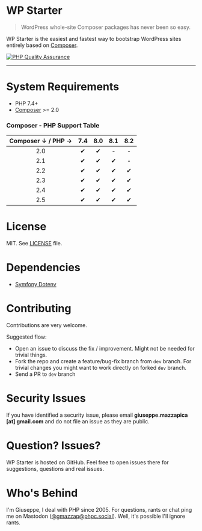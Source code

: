 WP Starter
==========

> WordPress whole-site Composer packages has never been so easy.

WP Starter is the easiest and fastest way to bootstrap WordPress sites entirely based on [Composer](https://getcomposer.org/).

[![PHP Quality Assurance](https://github.com/wecodemore/wpstarter/actions/workflows/php-qa.yml/badge.svg)](https://github.com/wecodemore/wpstarter/actions/workflows/php-qa.yml)

---



# System Requirements

 - PHP 7.4+
 - [Composer](https://getcomposer.org/) >= 2.0



### Composer - PHP Support Table

| Composer ↓ / PHP → | 7.4 | 8.0 | 8.1 | 8.2 |
|:------------------:|:---:|:---:|:---:|:---:|
|        2.0         |  ✔  |  ✔  |  -  |  -  |
|        2.1         |  ✔  |  ✔  |  ✔  |  -  |
|        2.2         |  ✔  |  ✔  |  ✔  |  ✔  |
|        2.3         |  ✔  |  ✔  |  ✔  |  ✔  |
|        2.4         |  ✔  |  ✔  |  ✔  |  ✔  |
|        2.5         |  ✔  |  ✔  |  ✔  |  ✔  |



# License

MIT. See [LICENSE](LICENSE) file.



# Dependencies

 - [Symfony Dotenv](https://symfony.com/doc/3.4/components/dotenv.html)



# Contributing

Contributions are very welcome.

Suggested flow:

 - Open an issue to discuss the fix / improvement. Might not be needed for trivial things.
 - Fork the repo and create a feature/bug-fix branch from `dev` branch. For trivial changes you might want to work directly on forked `dev` branch.
 - Send a PR to `dev` branch



# Security Issues

If you have identified a security issue, please email **giuseppe.mazzapica [at] gmail.com** and do not file an issue as they are public.



# Question? Issues?

WP Starter is hosted on GitHub. Feel free to open issues there for suggestions, questions and real issues.



# Who's Behind

I'm Giuseppe, I deal with PHP since 2005. For questions, rants or chat ping me on Mastodon ([@gmazzap@phpc.social](https://phpc.social/@gmazzap)). Well, it's possible I'll ignore rants.
